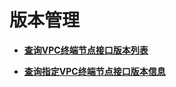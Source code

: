 # 版本管理<a name="ZH-CN_TOPIC_0187432264"></a>

-   **[查询VPC终端节点接口版本列表](查询VPC终端节点接口版本列表.md)**  

-   **[查询指定VPC终端节点接口版本信息](查询指定VPC终端节点接口版本信息.md)**  


